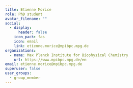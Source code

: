 ```yaml
---
title: Etienne Morice
role: PhD student
avatar_filename: ""
social:
  - display:
      header: false
    icon_pack: fas
    icon: email
    link: etienne.morice@mpibpc.mpg.de
organizations:
  - name: Max Planck Institute for Biophysical Chemistry
    url: https://www.mpibpc.mpg.de/en
email: etienne.morice@mpibpc.mpg.de
superuser: false
user_groups:
  - group_member
---
```

